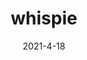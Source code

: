 ---
layout: semiterm
title: whispie

phonetic: "wi-spee"
ipa: "'wɪspi"

definition: [
	{
		pos: noun,
		description: [
			{
				explanation: "A word or phrase spoken initially emphatically, but then quietly and incomprehensibly due to a loss of confidence and/or vocal foresight.",
				example: "My brother was puzzled by our waiter's whispies but I thought they were endearing."
			}
		]
	}
]

date: 2021-4-18
neologist: Shawn
---